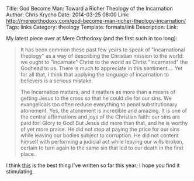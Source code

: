 Title: God Become Man: Toward a Richer Theology of the Incarnation
Author: Chris Krycho
Date: 2014-03-25 08:00
Link: http://mereorthodoxy.com/god-become-man-richer-theology-incarnation/
Tags: links
Category: theology
Template: formats/link
Description: Link: 

My latest piece over at Mere Orthodoxy (and the first such in too long):

> It has been common these past few years to speak of "incarnational theology" as a way of describing the Christian mission to the world: we ought to "incarnate" Christ to the world as Christ "incarnated" the Godhead to us. There is much to appreciate in this sentiment.... Yet for all that, I think that applying the language of incarnation to believers is a serious mistake.
>
> The Incarnation matters, and it matters as more than a means of getting Jesus to the cross so that he could die for our sins. We evangelicals too often reduce everything to penal substitutionary atonement. Yes, the atonement is incredible and amazing. It is one of the central affirmations and joys of the Christian faith: our sins are paid for! Glory to God! But Jesus did more than that, and he is worthy of yet more praise. He did not stop at paying the price for our sins while leaving our bodies subject to corruption. He did not content himself with performing a judicial act while leaving our wills broken, certain to turn again to the same sin that led to our death in the first place.

I think [this](http://mereorthodoxy.com/god-become-man-richer-theology-incarnation/) is the best thing I've written so far this year; I hope you find it stimulating.